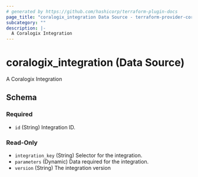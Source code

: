 ```yaml
---
# generated by https://github.com/hashicorp/terraform-plugin-docs
page_title: "coralogix_integration Data Source - terraform-provider-coralogix"
subcategory: ""
description: |-
  A Coralogix Integration
---
```


# coralogix_integration (Data Source)

A Coralogix Integration



<!-- schema generated by tfplugindocs -->
## Schema

### Required

- `id` (String) Integration ID.

### Read-Only

- `integration_key` (String) Selector for the integration.
- `parameters` (Dynamic) Data required for the integration.
- `version` (String) The integration version

